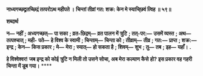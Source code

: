 **नाध्यगच्छद्व्रतच्छिद्रं तत्परोऽथ महीपते ।** **चिन्तां तीव्रां गत: शक्र: केन मे स्याचि्छवं त्विह ॥ ५९॥** 

**शब्दार्थ** 

**न—** **नहीं** **; अध्यगच्छत्—** **पा सका** **; व्रत-छिद्रम्—** **व्रत पालन में त्रुटि** **; तत्-पर:—** **उसमें व्यस्त** **; अथ—** **तत्पश्चात्** **; मही-** **पते—** **हे विश्व के स्वामी** **; चिन्ताम्—** **चिन्ता को** **; तीव्राम्—** **तीव्र** **; गत:—** **प्राप्त** **; शक्र:—** **इन्द्र** **; केन—** **किस प्रकार** **; मे—** **मेरा** **; स्यात्—** **हो सकता है** **; शिवम्—** **शुभ** **; तु—** **तब** **; इह—** **यहाँ।** **.** 

**हे विश्वेश्वर! जब इन्द्र को कोई त्रुटि न मिली तो उसने सोचा, अब मेरा कल्याण कैसे** **हो? इस प्रकार वह गहरी चिन्ता में डूब गया।** **** 